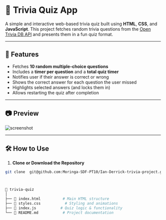 # 🎯 Trivia Quiz App

A simple and interactive web-based trivia quiz built using **HTML**, **CSS**, and **JavaScript**. This project fetches random trivia questions from the [Open Trivia DB API](https://opentdb.com/api_config.php) and presents them in a fun quiz format.

---

## 🚀 Features

-  Fetches **10 random multiple-choice questions**
-  Includes a **timer per question** and a **total quiz timer**
-  Notifies user if their answer is correct or wrong
-  Shows the correct answer for each question the user missed
-  Highlights selected answers (and locks them in)
-  Allows restarting the quiz after completion

---

## 📷 Preview

![screenshot](./assets/screenshot.png) <!-- Add a screenshot if you like -->

---

## 🛠️ How to Use

1. **Clone or Download the Repository**

```bash
git clone  git@github.com:Moringa-SDF-PT10/Ian-Derrick-trivia-project.git



📁 trivia-quiz
│
├── 📄 index.html          # Main HTML structure
├── 📄 styles.css           # Styling and animations
├── 📄 index.js           # Quiz logic & functionality
└── 📄 README.md           # Project documentation

